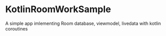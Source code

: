 # KotlinRoomWorkSample
A simple app imlementing Room database, viewmodel, livedata with kotlin coroutines
